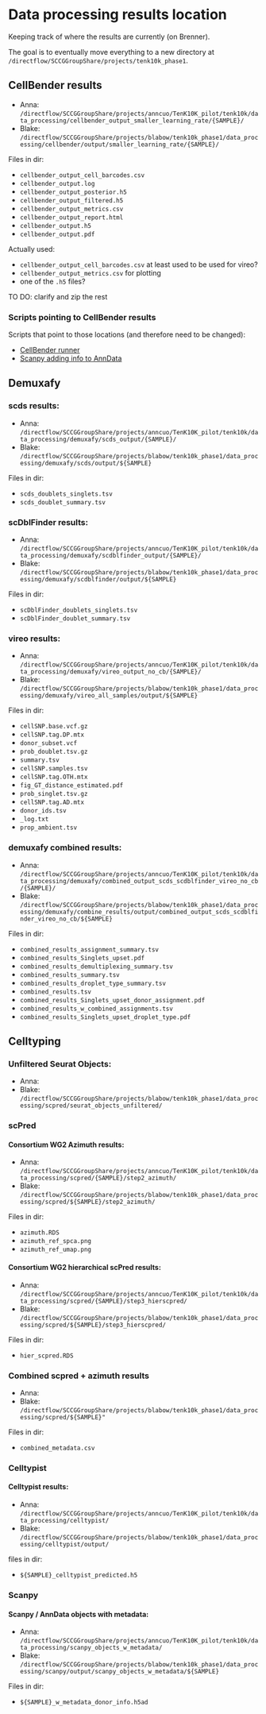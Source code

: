 # Data processing results location

Keeping track of where the results are currently (on Brenner).

The goal is to eventually move everything to a new directory at ```/directflow/SCCGGroupShare/projects/tenk10k_phase1```.

## CellBender results

  * Anna: ```/directflow/SCCGGroupShare/projects/anncuo/TenK10K_pilot/tenk10k/data_processing/cellbender_output_smaller_learning_rate/{SAMPLE}/```
  * Blake: ```/directflow/SCCGGroupShare/projects/blabow/tenk10k_phase1/data_processing/cellbender/output/smaller_learning_rate/{SAMPLE}/```

Files in dir:

* ```cellbender_output_cell_barcodes.csv```
* ```cellbender_output.log```
* ```cellbender_output_posterior.h5```
* ```cellbender_output_filtered.h5```
* ```cellbender_output_metrics.csv```
* ```cellbender_output_report.html```
* ```cellbender_output.h5```
* ```cellbender_output.pdf```

Actually used:

* ```cellbender_output_cell_barcodes.csv``` at least used to be used for vireo?
* ```cellbender_output_metrics.csv``` for plotting
* one of the ```.h5``` files?

TO DO: clarify and zip the rest

### Scripts pointing to CellBender results

Scripts that point to those locations (and therefore need to be changed):

* [CellBender runner](CellBender/cellbender_runner.qsub)
* [Scanpy adding info to AnnData](Scanpy/add_metadata_per_sample_no_norm.py)

## Demuxafy
### scds results:

* Anna: ```/directflow/SCCGGroupShare/projects/anncuo/TenK10K_pilot/tenk10k/data_processing/demuxafy/scds_output/{SAMPLE}/```
* Blake: ```/directflow/SCCGGroupShare/projects/blabow/tenk10k_phase1/data_processing/demuxafy/scds/output/${SAMPLE}```
  
Files in dir:

* `scds_doublets_singlets.tsv`
* `scds_doublet_summary.tsv`
  
### scDblFinder results:
*  Anna: ```/directflow/SCCGGroupShare/projects/anncuo/TenK10K_pilot/tenk10k/data_processing/demuxafy/scdblfinder_output/{SAMPLE}/```
* Blake: ```/directflow/SCCGGroupShare/projects/blabow/tenk10k_phase1/data_processing/demuxafy/scdblfinder/output/${SAMPLE}```
  
Files in dir:
* `scDblFinder_doublets_singlets.tsv` 
* `scDblFinder_doublet_summary.tsv`

### vireo results:
* Anna:  ```/directflow/SCCGGroupShare/projects/anncuo/TenK10K_pilot/tenk10k/data_processing/demuxafy/vireo_output_no_cb/{SAMPLE}/```
* Blake: `/directflow/SCCGGroupShare/projects/blabow/tenk10k_phase1/data_processing/demuxafy/vireo_all_samples/output/${SAMPLE}`
  
Files in dir:

* `cellSNP.base.vcf.gz`
* `cellSNP.tag.DP.mtx`
* `donor_subset.vcf`
* `prob_doublet.tsv.gz`
* `summary.tsv`
* `cellSNP.samples.tsv` 
* `cellSNP.tag.OTH.mtx` 
* `fig_GT_distance_estimated.pdf`
* `prob_singlet.tsv.gz`
* `cellSNP.tag.AD.mtx` 
* `donor_ids.tsv`       
* `_log.txt`
* `prop_ambient.tsv`
  
### demuxafy combined results: 
* Anna:  ```/directflow/SCCGGroupShare/projects/anncuo/TenK10K_pilot/tenk10k/data_processing/demuxafy/combined_output_scds_scdblfinder_vireo_no_cb/{SAMPLE}/```
* Blake: `/directflow/SCCGGroupShare/projects/blabow/tenk10k_phase1/data_processing/demuxafy/combine_results/output/combined_output_scds_scdblfinder_vireo_no_cb/${SAMPLE}`
  
Files in dir: 

* `combined_results_assignment_summary.tsv`
* `combined_results_Singlets_upset.pdf`
* `combined_results_demultiplexing_summary.tsv`
* `combined_results_summary.tsv`
* `combined_results_droplet_type_summary.tsv `
* `combined_results.tsv`
* `combined_results_Singlets_upset_donor_assignment.pdf `
* `combined_results_w_combined_assignments.tsv`
* `combined_results_Singlets_upset_droplet_type.pdf`
  
## Celltyping

### Unfiltered Seurat Objects: 
* Anna:
* Blake: `/directflow/SCCGGroupShare/projects/blabow/tenk10k_phase1/data_processing/scpred/seurat_objects_unfiltered/`

### scPred

#### Consortium WG2 Azimuth results:
 * Anna:  ```/directflow/SCCGGroupShare/projects/anncuo/TenK10K_pilot/tenk10k/data_processing/scpred/{SAMPLE}/step2_azimuth/```
 * Blake: `/directflow/SCCGGroupShare/projects/blabow/tenk10k_phase1/data_processing/scpred/${SAMPLE}/step2_azimuth/`
    
Files in dir:

  * `azimuth.RDS`
  * `azimuth_ref_spca.png`
  * `azimuth_ref_umap.png`
    
#### Consortium WG2 hierarchical scPred results:

 * Anna:  ```/directflow/SCCGGroupShare/projects/anncuo/TenK10K_pilot/tenk10k/data_processing/scpred/{SAMPLE}/step3_hierscpred/```
 * Blake: `/directflow/SCCGGroupShare/projects/blabow/tenk10k_phase1/data_processing/scpred/${SAMPLE}/step3_hierscpred/`
   
Files in dir:

* `hier_scpred.RDS`
  
### Combined scpred + azimuth results

* Anna: 
* Blake: `/directflow/SCCGGroupShare/projects/blabow/tenk10k_phase1/data_processing/scpred/${SAMPLE}"`
  
Files in dir: 

* `combined_metadata.csv`
  
### Celltypist

#### Celltypist results:
 * Anna: ```/directflow/SCCGGroupShare/projects/anncuo/TenK10K_pilot/tenk10k/data_processing/celltypist/```
 * Blake: `/directflow/SCCGGroupShare/projects/blabow/tenk10k_phase1/data_processing/celltypist/output/`
   
files in dir:

* `${SAMPLE}_celltypist_predicted.h5`
  
### Scanpy

#### Scanpy / AnnData objects with metadata:
 * Anna:  ```/directflow/SCCGGroupShare/projects/anncuo/TenK10K_pilot/tenk10k/data_processing/scanpy_objects_w_metadata/```
 * Blake: `/directflow/SCCGGroupShare/projects/blabow/tenk10k_phase1/data_processing/scanpy/output/scanpy_objects_w_metadata/${SAMPLE}`
   
Files in dir:

* `${SAMPLE}_w_metadata_donor_info.h5ad`
